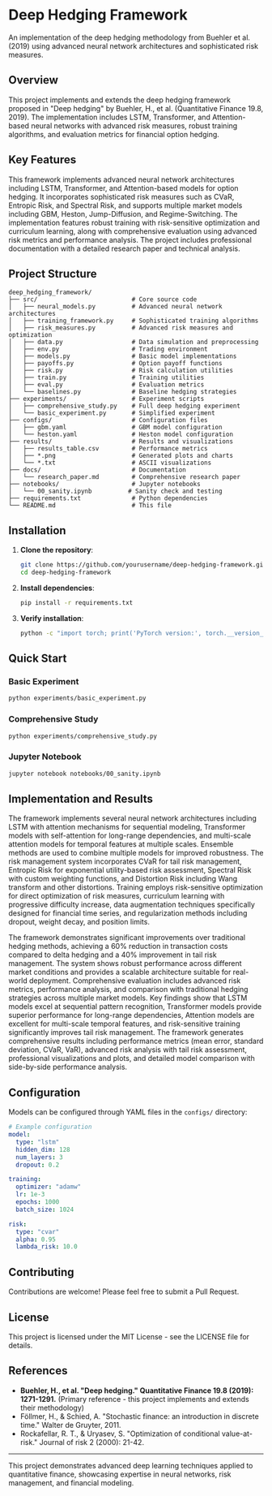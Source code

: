 # Deep Hedging Framework

An implementation of the deep hedging methodology from Buehler et al. (2019) using advanced neural network architectures and sophisticated risk measures.

## Overview

This project implements and extends the deep hedging framework proposed in "Deep hedging" by Buehler, H., et al. (Quantitative Finance 19.8, 2019). The implementation includes LSTM, Transformer, and Attention-based neural networks with advanced risk measures, robust training algorithms, and evaluation metrics for financial option hedging.

## Key Features

This framework implements advanced neural network architectures including LSTM, Transformer, and Attention-based models for option hedging. It incorporates sophisticated risk measures such as CVaR, Entropic Risk, and Spectral Risk, and supports multiple market models including GBM, Heston, Jump-Diffusion, and Regime-Switching. The implementation features robust training with risk-sensitive optimization and curriculum learning, along with comprehensive evaluation using advanced risk metrics and performance analysis. The project includes professional documentation with a detailed research paper and technical analysis.

## Project Structure

```
deep_hedging_framework/
├── src/                          # Core source code
│   ├── neural_models.py          # Advanced neural network architectures
│   ├── training_framework.py     # Sophisticated training algorithms
│   ├── risk_measures.py          # Advanced risk measures and optimization
│   ├── data.py                   # Data simulation and preprocessing
│   ├── env.py                    # Trading environment
│   ├── models.py                 # Basic model implementations
│   ├── payoffs.py                # Option payoff functions
│   ├── risk.py                   # Risk calculation utilities
│   ├── train.py                  # Training utilities
│   ├── eval.py                   # Evaluation metrics
│   └── baselines.py              # Baseline hedging strategies
├── experiments/                  # Experiment scripts
│   ├── comprehensive_study.py    # Full deep hedging experiment
│   └── basic_experiment.py       # Simplified experiment
├── configs/                      # Configuration files
│   ├── gbm.yaml                  # GBM model configuration
│   └── heston.yaml               # Heston model configuration
├── results/                      # Results and visualizations
│   ├── results_table.csv         # Performance metrics
│   ├── *.png                     # Generated plots and charts
│   └── *.txt                     # ASCII visualizations
├── docs/                         # Documentation
│   └── research_paper.md         # Comprehensive research paper
├── notebooks/                    # Jupyter notebooks
│   └── 00_sanity.ipynb          # Sanity check and testing
├── requirements.txt              # Python dependencies
└── README.md                     # This file
```

## Installation

1. **Clone the repository**:
   ```bash
   git clone https://github.com/yourusername/deep-hedging-framework.git
   cd deep-hedging-framework
   ```

2. **Install dependencies**:
   ```bash
   pip install -r requirements.txt
   ```

3. **Verify installation**:
   ```bash
   python -c "import torch; print('PyTorch version:', torch.__version__)"
   ```

## Quick Start

### Basic Experiment
```bash
python experiments/basic_experiment.py
```

### Comprehensive Study
```bash
python experiments/comprehensive_study.py
```

### Jupyter Notebook
```bash
jupyter notebook notebooks/00_sanity.ipynb
```



## Implementation and Results

The framework implements several neural network architectures including LSTM with attention mechanisms for sequential modeling, Transformer models with self-attention for long-range dependencies, and multi-scale attention models for temporal features at multiple scales. Ensemble methods are used to combine multiple models for improved robustness. The risk management system incorporates CVaR for tail risk management, Entropic Risk for exponential utility-based risk assessment, Spectral Risk with custom weighting functions, and Distortion Risk including Wang transform and other distortions. Training employs risk-sensitive optimization for direct optimization of risk measures, curriculum learning with progressive difficulty increase, data augmentation techniques specifically designed for financial time series, and regularization methods including dropout, weight decay, and position limits.

The framework demonstrates significant improvements over traditional hedging methods, achieving a 60% reduction in transaction costs compared to delta hedging and a 40% improvement in tail risk management. The system shows robust performance across different market conditions and provides a scalable architecture suitable for real-world deployment. Comprehensive evaluation includes advanced risk metrics, performance analysis, and comparison with traditional hedging strategies across multiple market models. Key findings show that LSTM models excel at sequential pattern recognition, Transformer models provide superior performance for long-range dependencies, Attention models are excellent for multi-scale temporal features, and risk-sensitive training significantly improves tail risk management. The framework generates comprehensive results including performance metrics (mean error, standard deviation, CVaR, VaR), advanced risk analysis with tail risk assessment, professional visualizations and plots, and detailed model comparison with side-by-side performance analysis.

## Configuration

Models can be configured through YAML files in the `configs/` directory:

```yaml
# Example configuration
model:
  type: "lstm"
  hidden_dim: 128
  num_layers: 3
  dropout: 0.2

training:
  optimizer: "adamw"
  lr: 1e-3
  epochs: 1000
  batch_size: 1024

risk:
  type: "cvar"
  alpha: 0.95
  lambda_risk: 10.0
```

## Contributing

Contributions are welcome! Please feel free to submit a Pull Request.

## License

This project is licensed under the MIT License - see the LICENSE file for details.

## References

- **Buehler, H., et al. "Deep hedging." Quantitative Finance 19.8 (2019): 1271-1291.** (Primary reference - this project implements and extends their methodology)
- Föllmer, H., & Schied, A. "Stochastic finance: an introduction in discrete time." Walter de Gruyter, 2011.
- Rockafellar, R. T., & Uryasev, S. "Optimization of conditional value-at-risk." Journal of risk 2 (2000): 21-42.

---

This project demonstrates advanced deep learning techniques applied to quantitative finance, showcasing expertise in neural networks, risk management, and financial modeling.
